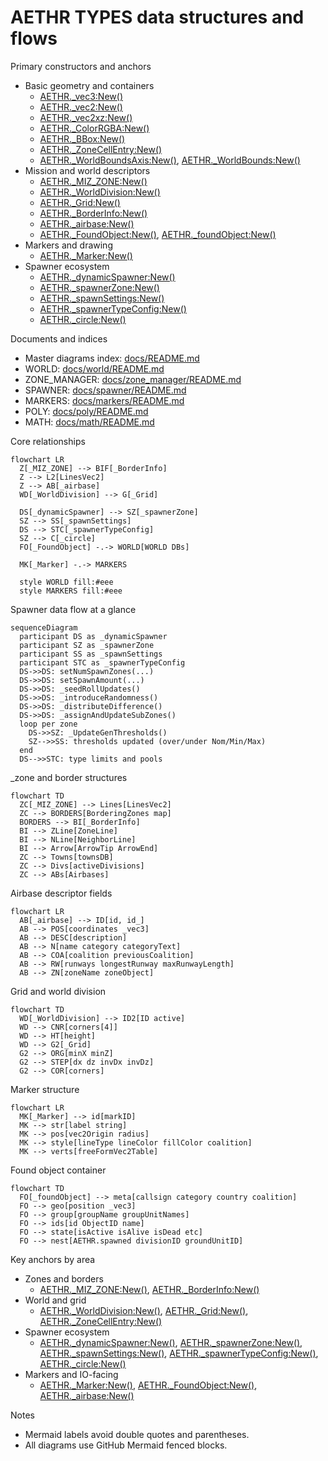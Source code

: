 # AETHR TYPES data structures and flows

Primary constructors and anchors
- Basic geometry and containers
  - [AETHR._vec3:New()](../../dev/customTypes.lua:114)
  - [AETHR._vec2:New()](../../dev/customTypes.lua:522)
  - [AETHR._vec2xz:New()](../../dev/customTypes.lua:542)
  - [AETHR._ColorRGBA:New()](../../dev/customTypes.lua:27)
  - [AETHR._BBox:New()](../../dev/customTypes.lua:136)
  - [AETHR._ZoneCellEntry:New()](../../dev/customTypes.lua:178)
  - [AETHR._WorldBoundsAxis:New()](../../dev/customTypes.lua:52), [AETHR._WorldBounds:New()](../../dev/customTypes.lua:68)
- Mission and world descriptors
  - [AETHR._MIZ_ZONE:New()](../../dev/customTypes.lua:283)
  - [AETHR._WorldDivision:New()](../../dev/customTypes.lua:159)
  - [AETHR._Grid:New()](../../dev/customTypes.lua:330)
  - [AETHR._BorderInfo:New()](../../dev/customTypes.lua:232)
  - [AETHR._airbase:New()](../../dev/customTypes.lua:432)
  - [AETHR._FoundObject:New()](../../dev/customTypes.lua:198), [AETHR._foundObject:New()](../../dev/customTypes.lua:578)
- Markers and drawing
  - [AETHR._Marker:New()](../../dev/customTypes.lua:375)
- Spawner ecosystem
  - [AETHR._dynamicSpawner:New()](../../dev/customTypes.lua:868)
  - [AETHR._spawnerZone:New()](../../dev/customTypes.lua:1177)
  - [AETHR._spawnSettings:New()](../../dev/customTypes.lua:1401)
  - [AETHR._spawnerTypeConfig:New()](../../dev/customTypes.lua:1444)
  - [AETHR._circle:New()](../../dev/customTypes.lua:1471)

Documents and indices
- Master diagrams index: [docs/README.md](../README.md)
- WORLD: [docs/world/README.md](../world/README.md)
- ZONE_MANAGER: [docs/zone_manager/README.md](../zone_manager/README.md)
- SPAWNER: [docs/spawner/README.md](../spawner/README.md)
- MARKERS: [docs/markers/README.md](../markers/README.md)
- POLY: [docs/poly/README.md](../poly/README.md)
- MATH: [docs/math/README.md](../math/README.md)

Core relationships

```mermaid
flowchart LR
  Z[_MIZ_ZONE] --> BIF[_BorderInfo]
  Z --> L2[LinesVec2]
  Z --> AB[_airbase]
  WD[_WorldDivision] --> G[_Grid]

  DS[_dynamicSpawner] --> SZ[_spawnerZone]
  SZ --> SS[_spawnSettings]
  DS --> STC[_spawnerTypeConfig]
  SZ --> C[_circle]
  FO[_FoundObject] -.-> WORLD[WORLD DBs]

  MK[_Marker] -.-> MARKERS

  style WORLD fill:#eee
  style MARKERS fill:#eee
```

Spawner data flow at a glance

```mermaid
sequenceDiagram
  participant DS as _dynamicSpawner
  participant SZ as _spawnerZone
  participant SS as _spawnSettings
  participant STC as _spawnerTypeConfig
  DS->>DS: setNumSpawnZones(...)
  DS->>DS: setSpawnAmount(...)
  DS->>DS: _seedRollUpdates()
  DS->>DS: _introduceRandomness()
  DS->>DS: _distributeDifference()
  DS->>DS: _assignAndUpdateSubZones()
  loop per zone
    DS->>SZ: _UpdateGenThresholds()
    SZ-->>SS: thresholds updated (over/under Nom/Min/Max)
  end
  DS-->>STC: type limits and pools
```

_zone and border structures

```mermaid
flowchart TD
  ZC[_MIZ_ZONE] --> Lines[LinesVec2]
  ZC --> BORDERS[BorderingZones map]
  BORDERS --> BI[_BorderInfo]
  BI --> ZLine[ZoneLine]
  BI --> NLine[NeighborLine]
  BI --> Arrow[ArrowTip ArrowEnd]
  ZC --> Towns[townsDB]
  ZC --> Divs[activeDivisions]
  ZC --> ABs[Airbases]
```

Airbase descriptor fields

```mermaid
flowchart LR
  AB[_airbase] --> ID[id, id_]
  AB --> POS[coordinates _vec3]
  AB --> DESC[description]
  AB --> N[name category categoryText]
  AB --> COA[coalition previousCoalition]
  AB --> RW[runways longestRunway maxRunwayLength]
  AB --> ZN[zoneName zoneObject]
```

Grid and world division

```mermaid
flowchart TD
  WD[_WorldDivision] --> ID2[ID active]
  WD --> CNR[corners[4]]
  WD --> HT[height]
  WD --> G2[_Grid]
  G2 --> ORG[minX minZ]
  G2 --> STEP[dx dz invDx invDz]
  G2 --> COR[corners]
```

Marker structure

```mermaid
flowchart LR
  MK[_Marker] --> id[markID]
  MK --> str[label string]
  MK --> pos[vec2Origin radius]
  MK --> style[lineType lineColor fillColor coalition]
  MK --> verts[freeFormVec2Table]
```

Found object container

```mermaid
flowchart TD
  FO[_foundObject] --> meta[callsign category country coalition]
  FO --> geo[position _vec3]
  FO --> group[groupName groupUnitNames]
  FO --> ids[id ObjectID name]
  FO --> state[isActive isAlive isDead etc]
  FO --> nest[AETHR.spawned divisionID groundUnitID]
```

Key anchors by area
- Zones and borders
  - [AETHR._MIZ_ZONE:New()](../../dev/customTypes.lua:283), [AETHR._BorderInfo:New()](../../dev/customTypes.lua:232)
- World and grid
  - [AETHR._WorldDivision:New()](../../dev/customTypes.lua:159), [AETHR._Grid:New()](../../dev/customTypes.lua:330), [AETHR._ZoneCellEntry:New()](../../dev/customTypes.lua:178)
- Spawner ecosystem
  - [AETHR._dynamicSpawner:New()](../../dev/customTypes.lua:868), [AETHR._spawnerZone:New()](../../dev/customTypes.lua:1177), [AETHR._spawnSettings:New()](../../dev/customTypes.lua:1401), [AETHR._spawnerTypeConfig:New()](../../dev/customTypes.lua:1444), [AETHR._circle:New()](../../dev/customTypes.lua:1471)
- Markers and IO-facing
  - [AETHR._Marker:New()](../../dev/customTypes.lua:375), [AETHR._FoundObject:New()](../../dev/customTypes.lua:198), [AETHR._airbase:New()](../../dev/customTypes.lua:432)

Notes
- Mermaid labels avoid double quotes and parentheses.
- All diagrams use GitHub Mermaid fenced blocks.